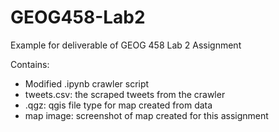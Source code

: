 # GEOG458-Lab2
Example for deliverable of GEOG 458 Lab 2 Assignment

Contains: 

- Modified .ipynb crawler script 
- tweets.csv: the scraped tweets from the crawler
- .qgz: qgis file type for map created from data 
- map image: screenshot of map created for this assignment
